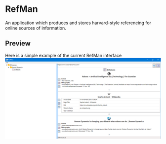 # RefMan
An application which produces and stores harvard-style referencing for online sources of information.

## Preview
Here is a simple example of the current RefMan interface
![Preview](Images/Preview.png)